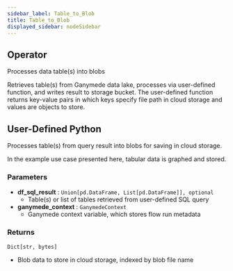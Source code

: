```yaml
---
sidebar_label: Table_to_Blob
title: Table_to_Blob
displayed_sidebar: nodeSidebar
---
```


## Operator
Processes data table(s) into blobs

Retrieves table(s) from Ganymede data lake, processes via user-defined function,
and writes result to storage bucket.  The user-defined function returns key-value
pairs in which keys specify file path in cloud storage and values are objects to store.
## User-Defined Python
Processes table(s) from query result into blobs for saving in cloud storage.

In the example use case presented here, tabular data is graphed and stored.


### Parameters
- **df_sql_result** : `Union[pd.DataFrame, List[pd.DataFrame]], optional`
    - Table(s) or list of tables retrieved from user-defined SQL query
- **ganymede_context** : `GanymedeContext`
    - Ganymede context variable, which stores flow run metadata


### Returns
`Dict[str, bytes]`
  - Blob data to store in cloud storage, indexed by blob file name